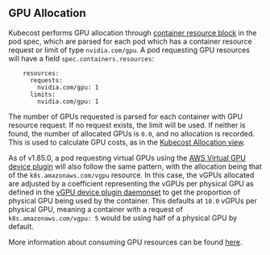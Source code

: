 ## GPU Allocation

Kubecost performs GPU allocation through [container resource block](https://kubernetes.io/docs/concepts/configuration/manage-resources-containers/) in the pod spec, which are parsed for each pod which has a container resource request or limit of type `nvidia.com/gpu`. A pod requesting GPU resources will have a field `spec.containers.resources`:

```
    resources:
      requests:
        nvidia.com/gpu: 1
      limits:
        nvidia.com/gpu: 1
```

The number of GPUs requested is parsed for each container with GPU resource request. If no request exists, the limit will be used. If neither is found, the number of allocated GPUs is `0.0`, and no allocation is recorded. This is used to calculate GPU costs, as in the [Kubecost Allocation view](/cost-allocation.md).

As of v1.85.0, a pod requesting virtual GPUs using the [AWS Virtual GPU device plugin](https://github.com/awslabs/aws-virtual-gpu-device-plugin) will also follow the same pattern, with the allocation being that of the `k8s.amazonaws.com/vgpu` resource. In this case, the vGPUs allocated are adjusted by a coefficient representing the vGPUs per physical GPU as defined in the [vGPU device plugin daemonset](https://github.com/awslabs/aws-virtual-gpu-device-plugin/blob/master/manifests/device-plugin.yml) to get the proportion of physical GPU being used by the container. This defaults at `10.0` vGPUs per physical GPU, meaning a container with a request of `k8s.amazonaws.com/vgpu: 5` would be using half of a physical GPU by default.

More information about consuming GPU resources can be found [here](https://kubernetes.io/docs/tasks/manage-gpus/scheduling-gpus/).
